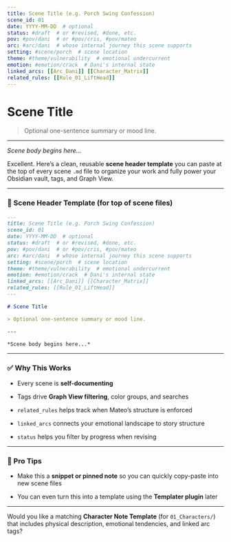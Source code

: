 ```yaml
---
title: Scene Title (e.g. Porch Swing Confession)
scene_id: 01
date: YYYY-MM-DD  # optional
status: #draft  # or #revised, #done, etc.
pov: #pov/dani  # or #pov/cris, #pov/mateo
arc: #arc/dani  # whose internal journey this scene supports
setting: #scene/porch  # scene location
theme: #theme/vulnerability  # emotional undercurrent
emotion: #emotion/crack  # Dani's internal state
linked_arcs: [[Arc_Dani]] [[Character_Matrix]]
related_rules: [[Rule_01_LiftHead]]
---
```


# Scene Title

> Optional one-sentence summary or mood line.

---

*Scene body begins here...*


Excellent. Here’s a clean, reusable **scene header template** you can paste at the top of every scene `.md` file to organize your work and fully power your Obsidian vault, tags, and Graph View.

---

### 📄 Scene Header Template (for top of scene files)

```markdown
---
title: Scene Title (e.g. Porch Swing Confession)
scene_id: 01
date: YYYY-MM-DD  # optional
status: #draft  # or #revised, #done, etc.
pov: #pov/dani  # or #pov/cris, #pov/mateo
arc: #arc/dani  # whose internal journey this scene supports
setting: #scene/porch  # scene location
theme: #theme/vulnerability  # emotional undercurrent
emotion: #emotion/crack  # Dani's internal state
linked_arcs: [[Arc_Dani]] [[Character_Matrix]]
related_rules: [[Rule_01_LiftHead]]
---

# Scene Title

> Optional one-sentence summary or mood line.

---

*Scene body begins here...*
```

---

### ✅ Why This Works

- Every scene is **self-documenting**
    
- Tags drive **Graph View filtering**, color groups, and searches
    
- `related_rules` helps track when Mateo’s structure is enforced
    
- `linked_arcs` connects your emotional landscape to story structure
    
- `status` helps you filter by progress when revising
    

---

### 🧠 Pro Tips

- Make this a **snippet or pinned note** so you can quickly copy-paste into new scene files
    
- You can even turn this into a template using the **Templater plugin** later
    

---

Would you like a matching **Character Note Template** (for `01_Characters/`) that includes physical description, emotional tendencies, and linked arc tags?